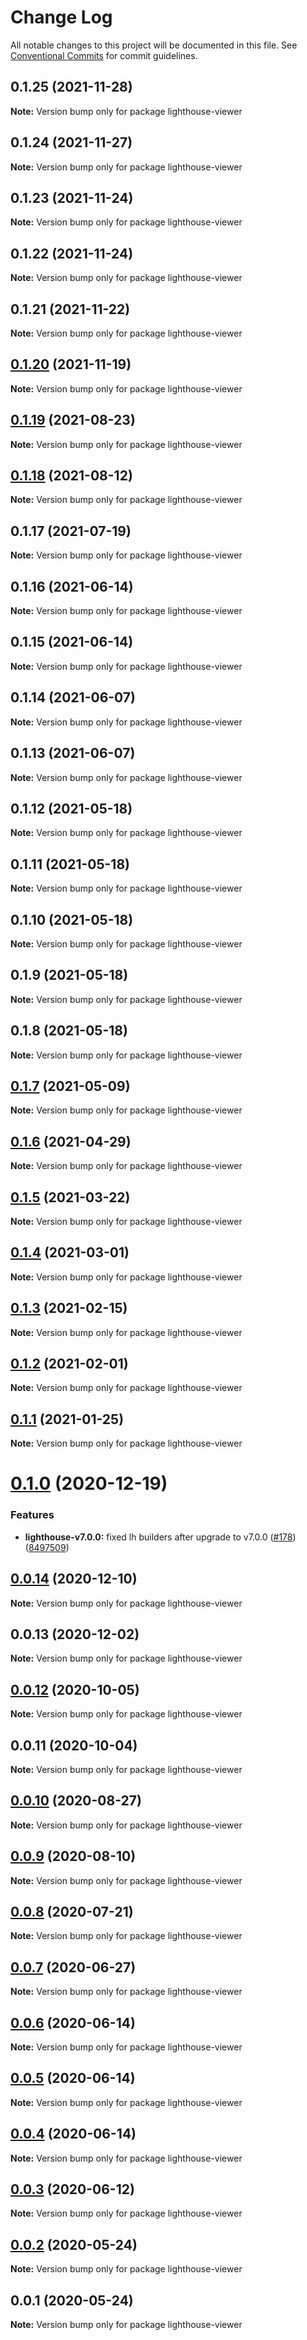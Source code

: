 # Change Log

All notable changes to this project will be documented in this file.
See [Conventional Commits](https://conventionalcommits.org) for commit guidelines.

## 0.1.25 (2021-11-28)

**Note:** Version bump only for package lighthouse-viewer





## 0.1.24 (2021-11-27)

**Note:** Version bump only for package lighthouse-viewer





## 0.1.23 (2021-11-24)

**Note:** Version bump only for package lighthouse-viewer





## 0.1.22 (2021-11-24)

**Note:** Version bump only for package lighthouse-viewer





## 0.1.21 (2021-11-22)

**Note:** Version bump only for package lighthouse-viewer





## [0.1.20](https://github.com/dvelasquez/vue-lighthouse-viewer/compare/lighthouse-viewer@0.1.19...lighthouse-viewer@0.1.20) (2021-11-19)

**Note:** Version bump only for package lighthouse-viewer





## [0.1.19](https://github.com/dvelasquez/vue-lighthouse-viewer/compare/lighthouse-viewer@0.1.17...lighthouse-viewer@0.1.19) (2021-08-23)

**Note:** Version bump only for package lighthouse-viewer





## [0.1.18](https://github.com/dvelasquez/vue-lighthouse-viewer/compare/lighthouse-viewer@0.1.17...lighthouse-viewer@0.1.18) (2021-08-12)

**Note:** Version bump only for package lighthouse-viewer





## 0.1.17 (2021-07-19)

**Note:** Version bump only for package lighthouse-viewer





## 0.1.16 (2021-06-14)

**Note:** Version bump only for package lighthouse-viewer





## 0.1.15 (2021-06-14)

**Note:** Version bump only for package lighthouse-viewer





## 0.1.14 (2021-06-07)

**Note:** Version bump only for package lighthouse-viewer





## 0.1.13 (2021-06-07)

**Note:** Version bump only for package lighthouse-viewer





## 0.1.12 (2021-05-18)

**Note:** Version bump only for package lighthouse-viewer





## 0.1.11 (2021-05-18)

**Note:** Version bump only for package lighthouse-viewer





## 0.1.10 (2021-05-18)

**Note:** Version bump only for package lighthouse-viewer





## 0.1.9 (2021-05-18)

**Note:** Version bump only for package lighthouse-viewer





## 0.1.8 (2021-05-18)

**Note:** Version bump only for package lighthouse-viewer





## [0.1.7](https://github.com/dvelasquez/vue-lighthouse-viewer/compare/lighthouse-viewer@0.1.6...lighthouse-viewer@0.1.7) (2021-05-09)

**Note:** Version bump only for package lighthouse-viewer





## [0.1.6](https://github.com/dvelasquez/vue-lighthouse-viewer/compare/lighthouse-viewer@0.1.5...lighthouse-viewer@0.1.6) (2021-04-29)

**Note:** Version bump only for package lighthouse-viewer





## [0.1.5](https://github.com/dvelasquez/vue-lighthouse-viewer/compare/lighthouse-viewer@0.1.4...lighthouse-viewer@0.1.5) (2021-03-22)

**Note:** Version bump only for package lighthouse-viewer





## [0.1.4](https://github.com/dvelasquez/vue-lighthouse-viewer/compare/lighthouse-viewer@0.1.3...lighthouse-viewer@0.1.4) (2021-03-01)

**Note:** Version bump only for package lighthouse-viewer





## [0.1.3](https://github.com/dvelasquez/vue-lighthouse-viewer/compare/lighthouse-viewer@0.1.2...lighthouse-viewer@0.1.3) (2021-02-15)

**Note:** Version bump only for package lighthouse-viewer





## [0.1.2](https://github.com/dvelasquez/vue-lighthouse-viewer/compare/lighthouse-viewer@0.1.1...lighthouse-viewer@0.1.2) (2021-02-01)

**Note:** Version bump only for package lighthouse-viewer





## [0.1.1](https://github.com/dvelasquez/vue-lighthouse-viewer/compare/lighthouse-viewer@0.1.0...lighthouse-viewer@0.1.1) (2021-01-25)

**Note:** Version bump only for package lighthouse-viewer





# [0.1.0](https://github.com/dvelasquez/vue-lighthouse-viewer/compare/lighthouse-viewer@0.0.14...lighthouse-viewer@0.1.0) (2020-12-19)


### Features

* **lighthouse-v7.0.0:** fixed lh builders after upgrade to v7.0.0 ([#178](https://github.com/dvelasquez/vue-lighthouse-viewer/issues/178)) ([8497509](https://github.com/dvelasquez/vue-lighthouse-viewer/commit/84975098be82b2dc917a49f9c2fa361f3cb76a96))





## [0.0.14](https://github.com/dvelasquez/vue-lighthouse-viewer/compare/lighthouse-viewer@0.0.13...lighthouse-viewer@0.0.14) (2020-12-10)

**Note:** Version bump only for package lighthouse-viewer





## 0.0.13 (2020-12-02)

**Note:** Version bump only for package lighthouse-viewer





## [0.0.12](https://github.com/dvelasquez/vue-lighthouse-viewer/compare/lighthouse-viewer@0.0.11...lighthouse-viewer@0.0.12) (2020-10-05)

**Note:** Version bump only for package lighthouse-viewer





## 0.0.11 (2020-10-04)

**Note:** Version bump only for package lighthouse-viewer





## [0.0.10](https://github.com/dvelasquez/vue-lighthouse-viewer/compare/lighthouse-viewer@0.0.9...lighthouse-viewer@0.0.10) (2020-08-27)

**Note:** Version bump only for package lighthouse-viewer





## [0.0.9](https://github.com/dvelasquez/vue-lighthouse-viewer/compare/lighthouse-viewer@0.0.8...lighthouse-viewer@0.0.9) (2020-08-10)

**Note:** Version bump only for package lighthouse-viewer





## [0.0.8](https://github.com/dvelasquez/vue-lighthouse-viewer/compare/lighthouse-viewer@0.0.7...lighthouse-viewer@0.0.8) (2020-07-21)

**Note:** Version bump only for package lighthouse-viewer





## [0.0.7](https://github.com/dvelasquez/vue-lighthouse-viewer/compare/lighthouse-viewer@0.0.6...lighthouse-viewer@0.0.7) (2020-06-27)

**Note:** Version bump only for package lighthouse-viewer





## [0.0.6](https://github.com/dvelasquez/vue-lighthouse-viewer/compare/lighthouse-viewer@0.0.5...lighthouse-viewer@0.0.6) (2020-06-14)

**Note:** Version bump only for package lighthouse-viewer





## [0.0.5](https://github.com/dvelasquez/vue-lighthouse-viewer/compare/lighthouse-viewer@0.0.4...lighthouse-viewer@0.0.5) (2020-06-14)

**Note:** Version bump only for package lighthouse-viewer





## [0.0.4](https://github.com/dvelasquez/vue-lighthouse-viewer/compare/lighthouse-viewer@0.0.3...lighthouse-viewer@0.0.4) (2020-06-14)

**Note:** Version bump only for package lighthouse-viewer





## [0.0.3](https://github.com/dvelasquez/vue-lighthouse-viewer/compare/lighthouse-viewer@0.0.2...lighthouse-viewer@0.0.3) (2020-06-12)

**Note:** Version bump only for package lighthouse-viewer





## [0.0.2](https://github.com/dvelasquez/vue-lighthouse-viewer/compare/lighthouse-viewer@0.0.1...lighthouse-viewer@0.0.2) (2020-05-24)

**Note:** Version bump only for package lighthouse-viewer





## 0.0.1 (2020-05-24)

**Note:** Version bump only for package lighthouse-viewer

